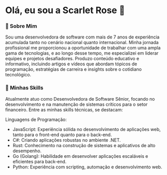 <h1>Olá, eu sou a Scarlet Rose 👋</h1>

### **🌟 Sobre Mim**

Sou uma desenvolvedora de software com mais de 7 anos de experiência acumulada tanto no cenário nacional quanto internacional. Minha jornada profissional me proporcionou a oportunidade de trabalhar com uma ampla gama de tecnologias, e ao longo desse tempo, me especializei em liderar equipes e projetos desafiadores. Produzo conteúdo educativo e informativo, incluindo artigos e vídeos que abordam tópicos de programação, estratégias de carreira e insights sobre o cotidiano tecnológico.

### 🚀 **Minhas Skills**

Atualmente atuo como Desenvolvedora de Software Sênior, focando no desenvolvimento e na manutenção de sistemas críticos para o setor financeiro. Entre as minhas skills técnicas, se destacam:

Linguagens de Programação:

- JavaScript: Experiência sólida no desenvolvimento de aplicações web, tanto para o front-end quanto para o back-end.
- C#: Criando aplicações robustas no ambiente .NET.
- Rust: Conhecimento na construção de sistemas e aplicativos de alto desempenho.
- Go (Golang): Habilidade em desenvolver aplicações escaláveis e eficientes para back-end.
- Python: Experiência com scripting, automação e desenvolvimento web.
